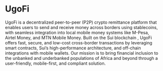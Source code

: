 # UgoFi
UgoFi  is a decentralized peer-to-peer (P2P) crypto remittance platform that enables users to send and receive money across borders using stablecoins, with seamless integration into local mobile money systems like M-Pesa, Airtel Money, and MTN Mobile Money. Built on the Sui blockchain , UgoFi offers fast, secure, and low-cost cross-border transactions by leveraging smart contracts, Sui’s high-performance architecture, and off-chain integrations with mobile wallets. Our mission is to bring financial inclusion to the unbanked and underbanked populations of Africa and beyond through a user-friendly, mobile-first, and compliant solution. 

